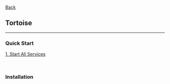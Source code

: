 [Back](../../README.md)

## Tortoise

<hr>

### Quick Start

[1. Start All Services](start_all_services.md)

&nbsp;

### Installation




